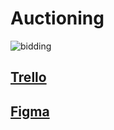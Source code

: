 # Auctioning
![bidding](https://images.squarespace-cdn.com/content/v1/5ffc81916bbc7c3452a03387/1615104546461-U37POKVS75YKRTKKIB82/header-bidding-auction-ss-1920_uusz3n-1120x630.gif)

## [Trello](https://trello.com/b/9r5xdcug/auctionwebsite)

## [Figma](https://www.figma.com/file/etehEf37snJHK29pFlbwMn/Untitled?type=design&node-id=0%3A1&mode=design&t=L8fJVCtUW17XKV8c-1)





